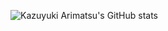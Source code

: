 ![Kazuyuki Arimatsu's GitHub stats](https://github-readme-stats.vercel.app/api?username=mohammedari&count_private=true&show_icons=true&hide=issues,contribute)
